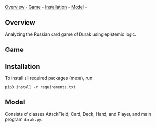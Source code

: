 [Overview](#overview) - 
[Game](#game) -
[Installation](#installation) - 
[Model](#model) - 

## Overview
Analyzing the Russian card game of Durak using epistemic logic. 

## Game

## Installation
To install all required packages (mesa), run:
```
pip3 install -r requirements.txt
```

## Model
Consists of classes AttackField, Card, Deck, Hand, and Player, and main program ```durak.py```. 